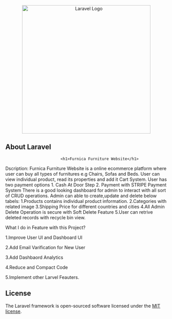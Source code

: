 <p align="center"><a href="https://laravel.com" target="_blank"><img src="https://raw.githubusercontent.com/laravel/art/master/logo-lockup/5%20SVG/2%20CMYK/1%20Full%20Color/laravel-logolockup-cmyk-red.svg" width="400" alt="Laravel Logo"></a></p>

## About Laravel

                            <h1>Furnica Furniture Website</h1>
Dscription: 
      Furnica Furniture Website is a online ecommerce platform where user can buy all types of furnitures
      e.g Chairs, Sofas and Beds. User can view individual product, read its properties and add it Cart System.
      User has two payment options
        1. Cash At Door Step 
        2. Payment with STRIPE Payment System
      There is a good looking dashboard for admin to interact with all sort of CRUD operations.
      Admin can able to create,update and delete below tabels:
      1.Products contains individual product information.
      2.Categories with related image
      3.Shipping Price for different countries and cities
      4.All Admin Delete Operation is secure with Soft Delete Feature
      5.User can retrive deleted records with recycle bin view.

What I do in Feature with this Project?

1.Improve User UI and Dashboard UI

2.Add Email Varification for New User

3.Add Dashbaord Analytics

4.Reduce and Compact Code

5.Implement other Larvel Feauters.


## License

The Laravel framework is open-sourced software licensed under the [MIT license](https://opensource.org/licenses/MIT).
